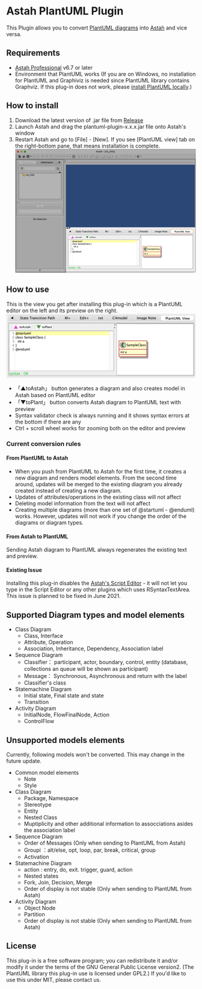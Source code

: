 # Astah PlantUML Plugin

This Plugin allows you to convert [PlantUML diagrams](https://plantuml.com/) into [Astah](https://astah.net/products/astah-professional/) and vice versa.

## Requirements

- [Astah Professional](https://astah.net/products/astah-professional/) v6.7 or later
- Environment that PlantUML works
  (If you are on Windows, no installation for PlantUML and Graphiviz is needed since PlantUML library contains Graphviz. If this plug-in does not work, please [install PlantUML locally](https://plantuml.com/starting).)

## How to install

1. Download the latest version of .jar file from [Release](https://github.com/ChangeVision/astah-plantuml-plugin/releases)
2. Launch Astah and drag the plantuml-plugin-x.x.x.jar file onto Astah's window
3. Restart Astah and go to [File] - [New].  If you see [PlantUML view] tab on the right-bottom pane, that means installation is complete.
   <img src="https://github.com/ChangeVision/astah-plantuml-plugin/blob/images/img/PlantUML-plugin-for-Astah.png?raw=true" width="600">
   
## How to use

This is the view you get after installing this plug-in which is a PlantUML editor on the left and its preview on the right.
<img src="https://github.com/ChangeVision/astah-plantuml-plugin/blob/images/img/PlantUML-View-Pane-Closeup.png?raw=true" width="600">
- 「▲toAstah」 button generates a diagram and also creates model in Astah based on PlantUML editor
- 「▼toPlant」 button converts Astah diagram to PlantUML text with preview
- Syntax validator check is always running and it shows syntax errors at the bottom if there are any
- Ctrl + scroll wheel works for zooming both on the editor and preview




### Current conversion rules

#### From PlantUML to Astah
- When you push from PlantUML to Astah for the first time, it creates a new diagram and renders model elements. From the second time around, updates will be merged to the existing diagram you already created instead of creating a new diagram.
- Updates of attributes/operations in the existing class will not affect
- Deleting model information from the text will not affect
- Creating multiple diagrams (more than one set of @startuml - @enduml) works. However, updates will not work if you change the order of the diagrams or diagram types.


#### From Astah to PlantUML
Sending Astah diagram to PlantUML always regenerates the existing text and preview.


#### Existing Issue
Installing this plug-in disables the [Astah's Script Editor](https://astah.net/product-plugins/script-editor/) - it will not let you type in the Script Editor or any other plugins which uses RSyntaxTextArea.
This issue is planned to be fixed in June 2021.

## Supported Diagram types and model elements

- Class Diagram
  - Class, Interface
  - Attribute, Operation
  - Association, Inheritance, Dependency, Association label
- Sequence Diagram
  - Classifier： participant, actor, boundary, control, entity
    (database, collections an queue will be shown as participant)
  - Message： Synchronous, Asynchronous and return with the label
  - Classifier's class 
- Statemachine Diagram
  - Initial state, Final state and state
  - Transition
- Activity Diagram
  - InitialNode, FlowFinalNode, Action
  - ControlFlow

## Unsupported models elements
Currently, following models won't be converted. This may change in the future update.

- Common model elements
    - Note
    - Style
- Class Diagram
    - Package, Namespace
    - Stereotype
    - Entity
    - Nested Class
    - Muptiplicity and other additional information to assocciations asides the association label
- Sequence Diagram
    - Order of Messages (Only when sending to PlantUML from Astah)
    - Groupi ：alt/else, opt, loop, par, break, critical, group
    - Activation
- Statemachine Diagram
    - action : entry, do, exit. trigger, guard, action
    - Nested states
    - Fork, Join, Decision, Merge
    - Order of display is not stable (Only when sending to PlantUML from Astah)
- Activity Diagram
    - Object Node
    - Partition
    - Order of display is not stable (Only when sending to PlantUML from Astah)

## License

This plug-in is a free software program; you can redistribute it and/or modify it under the terms of the GNU General Public License version2. (The PlantUML library this plug-in use is licensed under GPL2.)
If you'd like to use this under MIT, please contact us.
